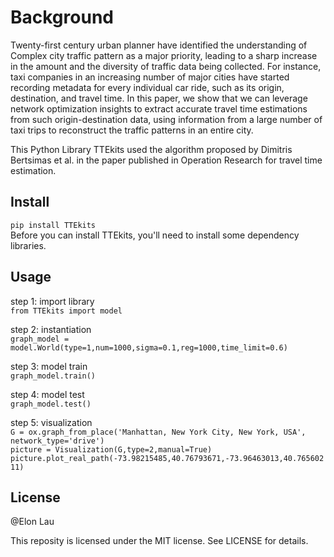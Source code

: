 # Background
Twenty-first century urban planner have identified the understanding of 
Complex city traffic pattern as a major priority, leading to a sharp increase
in the amount and the diversity of traffic data being collected. For instance,
taxi companies in an increasing number of major cities have started recording
metadata for every individual car ride, such as its origin, destination, and
travel time. In this paper, we show that we can leverage network optimization
insights to extract accurate travel time estimations from such origin-destination
data, using information from a large number of taxi trips to reconstruct the 
traffic patterns in an entire city.

This Python Library TTEkits used the algorithm proposed by Dimitris Bertsimas 
et al. in the paper published in Operation Research for travel time estimation.


## Install  
```pip install TTEkits```  
Before you can install TTEkits, you'll need to install some dependency libraries.  

## Usage  
step 1: import library  
```from TTEkits import model```  

step 2: instantiation   
```graph_model = model.World(type=1,num=1000,sigma=0.1,reg=1000,time_limit=0.6)```  

step 3: model train  
```graph_model.train()```  

step 4: model test  
```graph_model.test()```  

step 5: visualization  
```G = ox.graph_from_place('Manhattan, New York City, New York, USA', network_type='drive')```  
```picture = Visualization(G,type=2,manual=True)```  
```picture.plot_real_path(-73.98215485,40.76793671,-73.96463013,40.76560211)```  

## License

@Elon Lau

This reposity is licensed under the MIT license.
See LICENSE for details.

